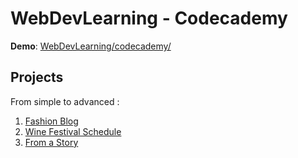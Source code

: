 # WebDevLearning - Codecademy

**Demo**: [WebDevLearning/codecademy/](https://dinhanhthi.github.io/WebDevLearning/codecademy/)

## Projects

From simple to advanced :

1. [Fashion Blog](https://dinhanhthi.github.io/WebDevLearning/codecademy/projects/1_Fashion%20Blog/)
2. [Wine Festival Schedule](https://dinhanhthi.github.io/WebDevLearning/codecademy/projects/2_Wine%20Festival%20Schedule/)
3. [From a Story](https://dinhanhthi.github.io/WebDevLearning/codecademy/projects/3_From%20a%20Story/)


